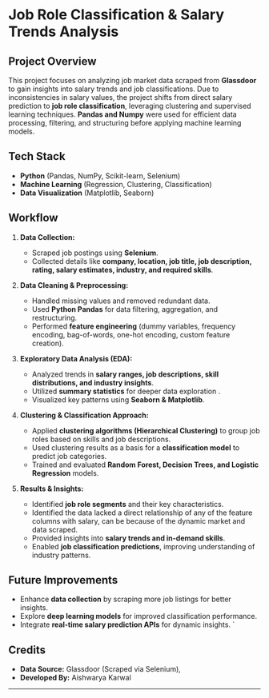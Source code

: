# Job Role Classification & Salary Trends Analysis

## Project Overview
This project focuses on analyzing job market data scraped from **Glassdoor** to gain insights into salary trends and job classifications. Due to inconsistencies in salary values, the project shifts from direct salary prediction to **job role classification**, leveraging clustering and supervised learning techniques. **Pandas and Numpy** were used for efficient data processing, filtering, and structuring before applying machine learning models.

## Tech Stack
- **Python** (Pandas, NumPy, Scikit-learn, Selenium)
- **Machine Learning** (Regression, Clustering, Classification)
- **Data Visualization** (Matplotlib, Seaborn)

## Workflow
1. **Data Collection:**
   - Scraped job postings using **Selenium**.
   - Collected details like **company, location, job title, job description, rating, salary estimates, industry, and required skills**.
   
2. **Data Cleaning & Preprocessing:**
   - Handled missing values and removed redundant data.
   - Used **Python Pandas** for data filtering, aggregation, and restructuring.
   - Performed **feature engineering** (dummy variables, frequency encoding, bag-of-words, one-hot encoding, custom feature creation).
   
3. **Exploratory Data Analysis (EDA):**
   - Analyzed trends in **salary ranges, job descriptions, skill distributions, and industry insights**.
   - Utilized **summary statistics** for deeper data exploration .
   - Visualized key patterns using **Seaborn & Matplotlib**.
   
4. **Clustering & Classification Approach:**
   - Applied **clustering algorithms (Hierarchical Clustering)** to group job roles based on skills and job descriptions.
   - Used clustering results as a basis for a **classification model** to predict job categories.
   - Trained and evaluated **Random Forest, Decision Trees, and Logistic Regression** models.
   
5. **Results & Insights:**
   - Identified **job role segments** and their key characteristics.
   - Identified the data lacked a direct relationship of any of the feature columns with salary, can be because of the dynamic market and data scraped.
   - Provided insights into **salary trends and in-demand skills**.
   - Enabled **job classification predictions**, improving understanding of industry patterns.


## Future Improvements
- Enhance **data collection** by scraping more job listings for better insights.
- Explore **deep learning models** for improved classification performance.
- Integrate **real-time salary prediction APIs** for dynamic insights.
`

## Credits
- **Data Source:** Glassdoor (Scraped via Selenium), 
- **Developed By:** Aishwarya Karwal

-------------------------------------------------------------------------------------------------------------------------------------------------------------------------